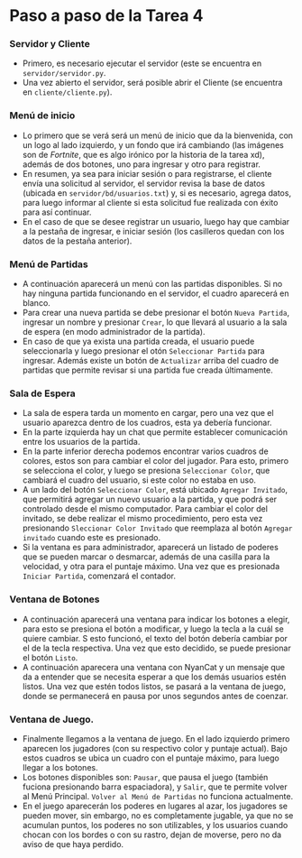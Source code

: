 # Paso a paso de la Tarea 4

### Servidor y Cliente
* Primero, es necesario ejecutar el servidor (este se encuentra en `servidor/servidor.py`.
* Una vez abierto el servidor, será posible abrir el Cliente (se encuentra en `cliente/cliente.py`).

### Menú de inicio
* Lo primero que se verá será un menú de inicio que da la bienvenida, con un logo al lado izquierdo, y un fondo que irá cambiando (las imágenes son de *Fortnite*, que es algo irónico por la historia de la tarea xd), además de dos botones, uno para ingresar y otro para registrar.
* En resumen, ya sea para iniciar sesión o para registrarse, el cliente envía una solicitud al servidor, el servidor revisa la base de datos (ubicada en `servidor/bd/usuarios.txt`) y, si es necesario, agrega datos, para luego informar al cliente si esta solicitud fue realizada con éxito para así continuar.
* En el caso de que se desee registrar un usuario, luego hay que cambiar a la pestaña de ingresar, e iniciar sesión (los casilleros quedan con los datos de la pestaña anterior).

### Menú de Partidas
* A continuación aparecerá un menú con las partidas disponibles. Si no hay ninguna partida funcionando en el servidor, el cuadro aparecerá en blanco.
* Para crear una nueva partida se debe presionar el botón `Nueva Partida`, ingresar un nombre y presionar `Crear`, lo que llevará al usuario a la sala de espera (en modo administrador de la partida).
* En caso de que ya exista una partida creada, el usuario puede seleccionarla y luego presionar el otón `Seleccionar Partida` para ingresar. Además existe un botón de `Actualizar` arriba del cuadro de partidas que permite revisar si una partida fue creada últimamente.

### Sala de Espera
* La sala de espera tarda un momento en cargar, pero una vez que el usuario aparezca dentro de los cuadros, esta ya debería funcionar.
* En la parte izquierda hay un chat que permite establecer comunicación entre los usuarios de la partida.
* En la parte inferior derecha podemos encontrar varios cuadros de colores, estos son para cambiar el color del jugador. Para esto, primero se selecciona el color, y luego se presiona `Seleccionar Color`, que cambiará el cuadro del usuario, si este color no estaba en uso.
* A un lado del botón `Seleccionar Color`, está ubicado `Agregar Invitado`, que permitirá agregar un nuevo usuario a la partida, y que podrá ser controlado desde el mismo computador. Para cambiar el color del invitado, se debe realizar el mismo procedimiento, pero esta vez presionando `Sleccionar Color Invitado` que reemplaza al botón `Agregar invitado` cuando este es presionado.
* Si la ventana es para administrador, aparecerá un listado de poderes que se pueden marcar o desmarcar, además de una casilla para la velocidad, y otra para el puntaje máximo. Una vez que es presionada `Iniciar Partida`, comenzará el contador.

### Ventana de Botones
* A continuación aparecerá una ventana para indicar los botones a elegir, para esto se presiona el botón a modificar, y luego la tecla a la cuál se quiere cambiar. S esto funcionó, el texto del botón debería cambiar por el de la tecla respectiva. Una vez que esto decidido, se puede presionar el botón `Listo`.
* A continuación aparecera una ventana con NyanCat y un mensaje que da a entender que se necesita esperar a que los demás usuarios estén listos. Una vez que estén todos listos, se pasará a la ventana de juego, donde se permanecerá en pausa por unos segundos antes de coenzar.

### Ventana de Juego.
* Finalmente llegamos a la ventana de juego. En el lado izquierdo primero aparecen los jugadores (con su respectivo color y puntaje actual). Bajo estos cuadros se ubica un cuadro con el puntaje máximo, para luego llegar a los botones.
* Los botones disponibles son: `Pausar`, que pausa el juego (también fuciona presionando barra espaciadora), y `Salir`, que te permite volver al Menú Principal. `Volver al Menú de Partidas` no funciona actualmente.
* En el juego aparecerán los poderes en lugares al azar, los jugadores se pueden mover, sin embargo, no es completamente jugable, ya que no se acumulan puntos, los poderes no son utilizables, y los usuarios cuando chocan con los bordes o con su rastro, dejan de moverse, pero no da aviso de que haya perdido.
